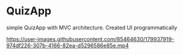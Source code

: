 # QuizApp
simple QuizApp  with MVC  architecture. Created UI programmatically   




https://user-images.githubusercontent.com/85464630/179937919-974df226-307b-4166-82ea-d5296586e85e.mp4


